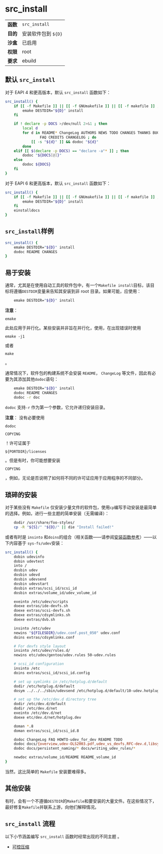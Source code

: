 # src_install

|          |                     |
| :------- | :------------------ |
| **函数** | `src_install`       |
| **目的** | 安装软件包到 `${D}` |
| **沙盒** | 已启用              |
| **权限** | root                |
| **要求** | ebuild              |

## 默认 `src_install`

对于 EAPI 4 和更高版本，默认 `src_install` 函数如下：

```bash
src_install() {
	if [[ -f Makefile ]] || [[ -f GNUmakefile ]] || [[ -f makefile ]] ; then
		emake DESTDIR="${D}" install
	fi

	if ! declare -p DOCS >/dev/null 2>&1 ; then
		local d
		for d in README* ChangeLog AUTHORS NEWS TODO CHANGES THANKS BUGS \
				FAQ CREDITS CHANGELOG ; do
			[[ -s "${d}" ]] && dodoc "${d}"
		done
	elif [[ $(declare -p DOCS) == "declare -a"* ]] ; then
		dodoc "${DOCS[@]}"
	else
		dodoc ${DOCS}
	fi
}
```

对于 EAPI 6 和更高版本，默认 `src_install` 函数如下：

```bash
src_install() {
	if [[ -f Makefile ]] || [[ -f GNUmakefile ]] || [[ -f makefile ]] ; then
		emake DESTDIR="${D}" install
	fi
	einstalldocs
}
```

## `src_install`样例

```bash
src_install() {
	emake DESTDIR="${D}" install
	dodoc README CHANGES
}
```

## 易于安装

通常，尤其是在使用自动工具的软件包中，有一个`Makefile install`目标，该目标将遵循`DESTDIR`变量来告知其安装到非 root 目录。如果可能，应使用：

```bash
	emake DESTDIR="${D}" install
```

<div class="alert alert-note">
<b>注意</b>： <code><pre>emake</pre></code>此处应用于并行化。某些安装并非旨在并行化，使用，在出现错误时使用<code><pre>emake -j1</pre></code>或者<code><pre>make</pre></code>。
</div>

通常情况下，软件包的构建系统不会安装 `README`， `ChangeLog` 等文件，因此有必要为其添加其他`dodoc`语句：

```bash
	emake DESTDIR="${D}" install
	dodoc README CHANGES
	dodoc -r doc
```

`dodoc` 支持`-r` 作为第一个参数，它允许递归安装目录。

<div class="alert alert-note">
<b>注意</b>： 没有必要使用<code><pre>dodoc</pre></code> <code><pre>COPYING</pre></code>！许可证属于<code><pre>${PORTDIR}/licenses</pre></code>。但是有时，你可能想要安装<code><pre>COPYING</pre></code>，例如，无论是否说明了如何将不同的许可证应用于应用程序的不同部分。
</div>

## 琐碎的安装

对于某些没有 `Makefile` 仅安装少量文件的软件包，使用`cp`编写手动安装是最简单的选择。例如，进行一些主题的简单安装（无需编译）：

```bash
	dodir /usr/share/foo-styles/
	cp -R "${S}/" "${D}/" || die "Install failed!"
```

或者有时是 `insinto` 和`doins`的组合（相关函数——请参阅[安装函数参考](./../../../function-reference/install-functions-reference.md)）——以下内容基于 `sys-fs/udev`安装：

```bash
src_install() {
	dobin udevinfo
	dobin udevtest
	into /
	dosbin udev
	dosbin udevd
	dosbin udevsend
	dosbin udevstart
	dosbin extras/scsi_id/scsi_id
	dosbin extras/volume_id/udev_volume_id

	exeinto /etc/udev/scripts
	doexe extras/ide-devfs.sh
	doexe extras/scsi-devfs.sh
	doexe extras/cdsymlinks.sh
	doexe extras/dvb.sh

	insinto /etc/udev
	newins "${FILESDIR}/udev.conf.post_050" udev.conf
	doins extras/cdsymlinks.conf

	# For devfs style layout
	insinto /etc/udev/rules.d/
	newins etc/udev/gentoo/udev.rules 50-udev.rules

	# scsi_id configuration
	insinto /etc
	doins extras/scsi_id/scsi_id.config

	# set up symlinks in /etc/hotplug.d/default
	dodir /etc/hotplug.d/default
	dosym ../../../sbin/udevsend /etc/hotplug.d/default/10-udev.hotplug

	# set up the /etc/dev.d directory tree
	dodir /etc/dev.d/default
	dodir /etc/dev.d/net
	exeinto /etc/dev.d/net
	doexe etc/dev.d/net/hotplug.dev

	doman *.8
	doman extras/scsi_id/scsi_id.8

	dodoc ChangeLog FAQ HOWTO-udev_for_dev README TODO
	dodoc docs/{overview,udev-OLS2003.pdf,udev_vs_devfs,RFC-dev.d,libsysfs.txt}
	dodoc docs/persistent_naming/* docs/writing_udev_rules/*

	newdoc extras/volume_id/README README_volume_id
}
```

当然，这比简单的 `Makefile` 安装要难得多。

## 其他安装

有时，会有一个不遵循`DESTDIR`的`Makefile`和要安装的大量文件。在这些情况下，最好修复`Makefile`并联系上游，向他们解释情况。

## `src_install` 流程

以下小节涵盖编写 `src_install` 函数时经常出现的不同主题 。

- [可控压缩](./controllable-compression.md)
